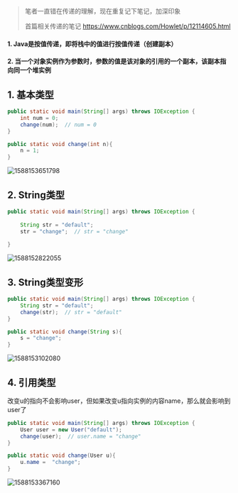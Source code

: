 > 笔者一直错在传递的理解，现在重复记下笔记，加深印象
>
> 首篇相关传递的笔记 <https://www.cnblogs.com/Howlet/p/12114605.html>





#### 1. Java是按值传递，即将栈中的值进行按值传递（创建副本）

#### 2. 当一个对象实例作为参数时，参数的值是该对象的引用的一个副本，该副本指向同一个堆实例





## 1. 基本类型

```java
public static void main(String[] args) throws IOException {
    int num = 0;
    change(num);  // num = 0
}

public static void change(int n){
    n = 1;
}
```

![1588153651798](C:\Users\Howl\AppData\Roaming\Typora\typora-user-images\1588153651798.png)









## 2. String类型

```java
public static void main(String[] args) throws IOException {
    
    String str = "default";
    str = "change";  // str = "change"
    
}
```

![1588152822055](C:\Users\Howl\AppData\Roaming\Typora\typora-user-images\1588152822055.png)









## 3. String类型变形

```java
public static void main(String[] args) throws IOException {
    String str = "default";
    change(str);  // str = "default"
}

public static void change(String s){
    s = "change";
}
```

![1588153102080](C:\Users\Howl\AppData\Roaming\Typora\typora-user-images\1588153102080.png)









## 4. 引用类型

改变u的指向不会影响user，但如果改变u指向实例的内容name，那么就会影响到user了

```java
public static void main(String[] args) throws IOException {
    User user = new User("default");
    change(user);  // user.name = "change"
}

public static void change(User u){
    u.name =  "change";
}
```

![1588153367160](C:\Users\Howl\AppData\Roaming\Typora\typora-user-images\1588153367160.png)